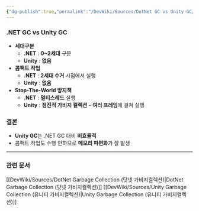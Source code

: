 ```yaml
---
{"dg-publish":true,"permalink":"/DevWiki/Sources/DotNet GC vs Unity GC/","noteIcon":"","created":"2024-12-01T17:24:47.000+09:00","updated":"2025-07-19T22:58:36.000+09:00"}
---
```


### .NET GC vs Unity GC
* **세대구분**
	* **.NET** : **0~2세대** 구분
	* **Unity** : **없음**
* **콤팩트 작업**
	* **.NET** : **2세대 수거** 시점에서 실행
	* **Unity** : **없음**
* **Stop-The-World 방지책**
	* **.NET** : **멀티스레드** 실행
	* **Unity** : **점진적 가비지 컬렉션** - **여러 프레임**에 걸쳐 실행
### 결론
* **Unity GC**는 .NET GC 대비 **비효율적**
* 콤팩트 작업도 수행 안하므로 **메모리 파편화**가 잘 발생
---
### 관련 문서
[[DevWiki/Sources/DotNet Garbage Collection (닷넷 가비지컬렉션)\|DotNet Garbage Collection (닷넷 가비지컬렉션)]]
[[DevWiki/Sources/Unity Garbage Collection (유니티 가비지컬렉션)\|Unity Garbage Collection (유니티 가비지컬렉션)]]